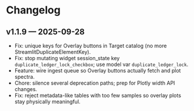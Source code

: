 # Changelog

## v1.1.9 — 2025-09-28
- Fix: unique keys for Overlay buttons in Target catalog (no more StreamlitDuplicateElementKey).
- Fix: stop mutating widget session_state key `duplicate_ledger_lock_checkbox`; use model var `duplicate_ledger_lock`.
- Feature: wire ingest queue so Overlay buttons actually fetch and plot spectra.
- Chore: silence several deprecation paths; prep for Plotly width API changes.
- Fix: reject metadata-like tables with too few samples so overlay plots stay physically meaningful.
